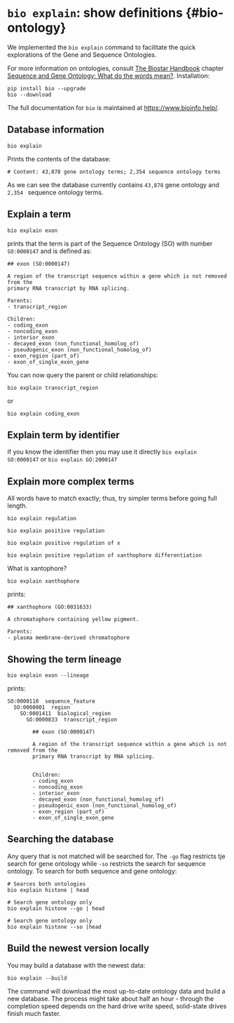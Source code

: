 # `bio explain`: show definitions {#bio-ontology}

We implemented the `bio explain` command to facilitate the quick explorations of the Gene and Sequence Ontologies.

For more information on ontologies, consult [The Biostar Handbook][book] chapter [Sequence and Gene Ontology: What do the words mean?][ontology]. Installation:

[ontology]: https://www.biostarhandbook.com/what-do-the-words-mean.html
[book]: https://www.biostarhandbook.com

    pip install bio --upgrade
    bio --download

The full documentation for `bio` is maintained at <https://www.bioinfo.help/>.

## Database information

    bio explain

Prints the contents of the database:

    # Content: 43,878 gene ontology terms; 2,354 sequence ontology terms

As we can see the database currently contains `43,878` gene ontology and `2,354 `  sequence ontology terms.

## Explain a term

    bio explain exon

prints that the term is part of the Sequence Ontology (SO) with number `SO:0000147` and is defined as:

    ## exon (SO:0000147)

    A region of the transcript sequence within a gene which is not removed from the
    primary RNA transcript by RNA splicing.

    Parents:
    - transcript_region

    Children:
    - coding_exon
    - noncoding_exon
    - interior_exon
    - decayed_exon (non_functional_homolog_of)
    - pseudogenic_exon (non_functional_homolog_of)
    - exon_region (part_of)
    - exon_of_single_exon_gene

You can now query the parent or child relationships:

    bio explain transcript_region

or

    bio explain coding_exon

## Explain term by identifier

If you know the identifier then you may use it directly `bio explain SO:0000147` or `bio explain GO:2000147`

## Explain more complex terms

All words have to match exactly; thus, try simpler terms before going full length.

    bio explain regulation

    bio explain positive regulation

    bio explain positive regulation of x

    bio explain positive regulation of xanthophore differentiation

What is xantophore?

    bio explain xanthophore

prints:

    ## xanthophore (GO:0031633)

    A chromatophore containing yellow pigment.

    Parents:
    - plasma membrane-derived chromatophore

## Showing the term lineage

    bio explain exon --lineage

prints:

    SO:0000110  sequence_feature
      SO:0000001  region
        SO:0001411  biological_region
          SO:0000833  transcript_region

            ## exon (SO:0000147)

            A region of the transcript sequence within a gene which is not removed from the
            primary RNA transcript by RNA splicing.


            Children:
            - coding_exon
            - noncoding_exon
            - interior_exon
            - decayed_exon (non_functional_homolog_of)
            - pseudogenic_exon (non_functional_homolog_of)
            - exon_region (part_of)
            - exon_of_single_exon_gene


## Searching the database

Any query that is not matched will be searched for. The `-go` flag restricts tje search for gene ontology while  `-so` restricts the search for sequence ontology. To search for both sequence and gene ontology:

    # Searces both ontologies
    bio explain histone | head

    # Search gene ontology only
    bio explain histone --go | head

    # Search gene ontology only
    bio explain histone --so |head

## Build the newest version locally

You may build a database with the newest data:

    bio explain --build

The command will download the most up-to-date ontology data and build a new database. The process might take about half an hour - through the completion speed depends on the hard drive write speed, solid-state drives finish much faster.
